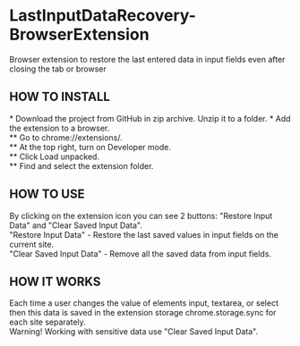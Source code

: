 # LastInputDataRecovery-BrowserExtension
Browser extension to restore the last entered data in input fields even after closing the tab or browser

<h2>HOW TO INSTALL</h2>
* Download the project from GitHub in zip archive. Unzip it to a folder.
* Add the extension to a browser.</br>
** Go to chrome://extensions/.</br>
** At the top right, turn on Developer mode.</br>
** Click Load unpacked.</br>
** Find and select the extension folder.

<h2>HOW TO USE</h2>
By clicking on the extension icon you can see 2 buttons: "Restore Input Data" and "Clear Saved Input Data".</br>
"Restore Input Data" - Restore the last saved values in input fields on the current site.</br>
"Clear Saved Input Data" - Remove all the saved data from input fields.

<h2>HOW IT WORKS</h2>
Each time a user changes the value of elements input, textarea, or select then this data is saved in the extension storage chrome.storage.sync for each site separately.</br>
Warning! Working with sensitive data use "Clear Saved Input Data".
